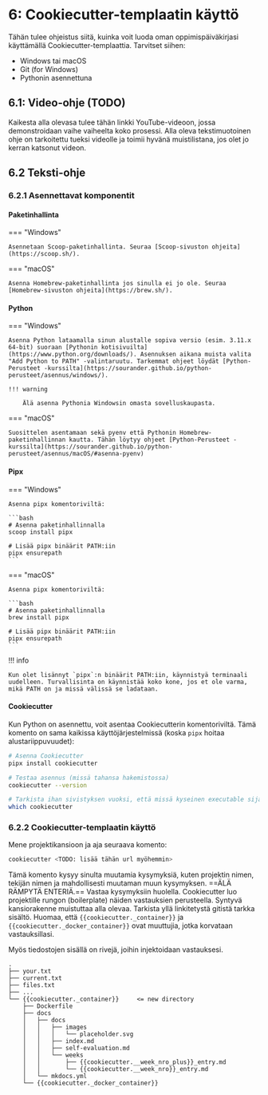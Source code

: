 # 6: Cookiecutter-templaatin käyttö

Tähän tulee ohjeistus siitä, kuinka voit luoda oman oppimispäiväkirjasi käyttämällä Cookiecutter-templaattia. Tarvitset siihen:

* Windows tai macOS
* Git (for Windows)
* Pythonin asennettuna

## 6.1: Video-ohje (TODO)

Kaikesta alla olevasa tulee tähän linkki YouTube-videoon, jossa demonstroidaan vaihe vaiheelta koko prosessi. Alla oleva tekstimuotoinen ohje on tarkoitettu tueksi videolle ja toimii hyvänä muistilistana, jos olet jo kerran katsonut videon.


## 6.2 Teksti-ohje

### 6.2.1 Asennettavat komponentit

#### Paketinhallinta

=== "Windows"

    Asennetaan Scoop-paketinhallinta. Seuraa [Scoop-sivuston ohjeita](https://scoop.sh/).

=== "macOS"

    Asenna Homebrew-paketinhallinta jos sinulla ei jo ole. Seuraa [Homebrew-sivuston ohjeita](https://brew.sh/).


#### Python

=== "Windows"

    Asenna Python lataamalla sinun alustalle sopiva versio (esim. 3.11.x 64-bit) suoraan [Pythonin kotisivuilta](https://www.python.org/downloads/). Asennuksen aikana muista valita "Add Python to PATH" -valintaruutu. Tarkemmat ohjeet löydät [Python-Perusteet -kurssilta](https://sourander.github.io/python-perusteet/asennus/windows/).

    !!! warning

        Älä asenna Pythonia Windowsin omasta sovelluskaupasta.

=== "macOS"

    Suosittelen asentamaan sekä pyenv että Pythonin Homebrew-paketinhallinnan kautta. Tähän löytyy ohjeet [Python-Perusteet -kurssilta](https://sourander.github.io/python-perusteet/asennus/macOS/#asenna-pyenv)


#### Pipx

=== "Windows"

    Asenna pipx komentoriviltä:

    ```bash
    # Asenna paketinhallinnalla
    scoop install pipx

    # Lisää pipx binäärit PATH:iin
    pipx ensurepath
    ```

=== "macOS"

    Asenna pipx komentoriviltä:

    ```bash
    # Asenna paketinhallinnalla
    brew install pipx

    # Lisää pipx binäärit PATH:iin
    pipx ensurepath
    ```

!!! info

    Kun olet lisännyt `pipx`:n binäärit PATH:iin, käynnistyä terminaali uudelleen. Turvallisinta on käynnistää koko kone, jos et ole varma, mikä PATH on ja missä välissä se ladataan.

#### Cookiecutter

Kun Python on asennettu, voit asentaa Cookiecutterin komentoriviltä. Tämä komento on sama kaikissa käyttöjärjestelmissä (koska `pipx` hoitaa alustariippuvuudet):

```bash
# Asenna Cookiecutter
pipx install cookiecutter

# Testaa asennus (missä tahansa hakemistossa)
cookiecutter --version

# Tarkista ihan sivistyksen vuoksi, että missä kyseinen executable sijaitsee
which cookiecutter
```

### 6.2.2 Cookiecutter-templaatin käyttö

Mene projektikansioon ja aja seuraava komento:

```bash
cookiecutter <TODO: lisää tähän url myöhemmin>
```

Tämä komento kysyy sinulta muutamia kysymyksiä, kuten projektin nimen, tekijän nimen ja mahdollisesti muutaman muun kysymyksen. ==ÄLÄ RÄMPYTÄ ENTERIÄ.== Vastaa kysymyksiin huolella. Cookiecutter luo projektille rungon (boilerplate) näiden vastauksien perusteella. Syntyvä kansiorakenne muistuttaa alla olevaa. Tarkista yllä linkitetystä gitistä tarkka sisältö. Huomaa, että `{{cookiecutter._container}}` ja `{{cookiecutter._docker_container}}` ovat muuttujia, jotka korvataan vastauksillasi.

Myös tiedostojen sisällä on rivejä, joihin injektoidaan vastauksesi.

```
.
├── your.txt
├── current.txt
├── files.txt
├── ...
└── {{cookiecutter._container}}     <= new directory
    ├── Dockerfile
    ├── docs
    │   ├── docs
    │   │   ├── images
    │   │   │   └── placeholder.svg
    │   │   ├── index.md
    │   │   ├── self-evaluation.md
    │   │   └── weeks
    │   │       ├── {{cookiecutter.__week_nro_plus}}_entry.md
    │   │       └── {{cookiecutter.__week_nro}}_entry.md
    │   └── mkdocs.yml
    └── {{cookiecutter._docker_container}}
```
